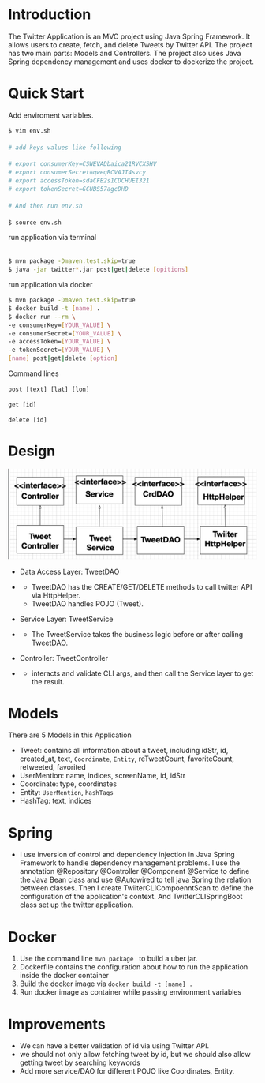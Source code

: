 
# Introduction
The Twitter Application is an MVC project using Java Spring Framework. It allows users to create, fetch, and delete Tweets by Twitter API. The project has two main parts: Models and Controllers. The project also uses Java Spring dependency management and uses docker to dockerize the project.

# Quick Start



Add enviroment variables.

```bash
$ vim env.sh

# add keys values like following

# export consumerKey=CSWEVADbaica21RVCXSHV 
# export consumerSecret=qweqRCVAJI4svcy
# export accessToken=sdaCFB2s1CDCHUEI321
# export tokenSecret=GCUBS57agcDHD

# And then run env.sh

$ source env.sh  
```



run application via terminal

```bash

$ mvn package -Dmaven.test.skip=true 
$ java -jar twitter*.jar post|get|delete [opitions]

```



run application via docker

```bash
$ mvn package -Dmaven.test.skip=true
$ docker build -t [name] .
$ docker run --rm \
-e consumerKey=[YOUR_VALUE] \
-e consumerSecret=[YOUR_VALUE] \
-e accessToken=[YOUR_VALUE] \
-e tokenSecret=[YOUR_VALUE] \
[name] post|get|delete [option]

```





Command lines

`post [text] [lat] [lon]`

`get [id]`

`delete [id]`



# Design
![](./UML.png)

- Data Access Layer: TweetDAO

- - TweetDAO has the CREATE/GET/DELETE methods to call twitter API via HttpHelper.
  - TweetDAO handles POJO (Tweet).

- Service Layer: TweetService

- - The TweetService takes the business logic before or after calling TweetDAO.

- Controller: TweetController

- - interacts and validate CLI args, and then call the Service layer to get the result.

# Models

There are 5 Models in this Application

- Tweet: contains all information about a tweet, including idStr, id, created_at, text, `Coordinate`, `Entity`, reTweetCount, favoriteCount, retweeted, favorited
- UserMention: name, indices, screenName, id, idStr
- Coordinate: type, coordinates
- Entity: `UserMention`, `hashTags`
- HashTag: text, indices

# Spring
- I use inversion of control and dependency injection in Java Spring Framework to handle dependency management problems. I use the annotation @Repository @Controller @Component @Service to define the Java Bean class and use @Autowired to tell java Spring the relation between classes. Then I create TwiiterCLICompoenntScan to define the configuration of the application's context. And TwitterCLISpringBoot class set up the twitter application.

# Docker
1. Use the command line `mvn package ` to build a uber jar.
2. Dockerfile contains the configuration about how to run the application inside the docker container
3. Build the docker image via `docker build -t [name] .`
4. Run docker image as container while passing environment variables

# Improvements
- We can have a better validation of id via using Twitter API.
- we should not only allow fetching tweet by id, but we should also allow getting tweet by searching keywords
- Add more service/DAO for different POJO like Coordinates, Entity.
